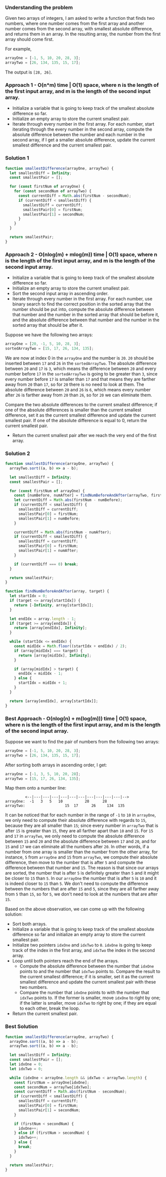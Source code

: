### Understanding the problem

Given two arrays of integers, I am asked to write a function that finds two numbers, where one number comes from the first array and another number comes from the second array, with smallest absolute difference, and returns them in an array. In the resulting array, the number from the first array should come first.

For example,

```js
arrayOne = [-1, 5, 10, 20, 28, 3];
arrayTwo = [26, 134, 135, 15, 17];
```

The output is `[28, 26]`.

### Approach 1 - O(n\*m) time | O(1) space, where n is the length of the first input array, and m is the length of the second input array.

- Initialize a variable that is going to keep track of the smallest absolute difference so far.
- Initialize an empty array to store the current smallest pair.
- Iterate through every number in the first array. For each number, start iterating through the every number in the second array, compute the absolute difference between the number and each number in the second array, if I get a smaller absolute difference, update the current smallest difference and the current smallest pair.

### Solution 1

```js
function smallestDifference(arrayOne, arrayTwo) {
  let smallestDiff = Infinity;
  const smallestPair = [];

  for (const firstNum of arrayOne) {
    for (const secondNum of arrayTwo) {
      const currentDiff = Math.abs(firstNum - secondNum);
      if (currentDiff < smallestDiff) {
        smallestDiff = currentDiff;
        smallestPair[0] = firstNum;
        smallestPair[1] = secondNum;
      }
    }
  }

  return smallestPair;
}
```

### Approach 2 - O(nlog(m) + mlog(m)) time | O(1) space, where n is the length of the first input array, and m is the length of the second input array.

- Initialize a variable that is going to keep track of the smallest absolute difference so far.
- Initialize an empty array to store the current smallest pair.
- Sort the second input array in ascending order.
- Iterate through every number in the first array. For each number, use binary search to find the correct position in the sorted array that the number should be put into, compute the absolute difference between that number and the number in the sorted array that should be before it, and the absolute difference between that number and the number in the sorted array that should be after it.

Suppose we have the following two arrays:

```js
arrayOne = [20, -1, 5, 10, 28, 3];
sortedArrayTwo = [15, 17, 26, 134, 135];
```

We are now at index 0 in the `arrayOne` and the number is `20`. `20` should be inserted between `17` and `26` in the `sortedArrayTwo`. The absolute difference between `20` and `17` is `3`, which means the difference between `20` and every number before `17` in the `sortedArrayTwo` is going to be greater than `3`, since every number before `17` is smaller than `17` and that means they are farther away from `20` than `17`, so for `20` there is no need to look at them. The absolute difference between `20` and `26` is `6`, which means every number after `26` is farther away from `20` than `26`, so for `20` we can eliminate them.

Compare the two absolute differences to the current smallest difference; if one of the absolute differences is smaller than the current smallest difference, set it as the current smallest difference and update the current smallest pair. If one of the absolute difference is equal to 0, return the current smallest pair.

- Return the current smallest pair after we reach the very end of the first array.

### Solution 2

```js
function smallestDifference(arrayOne, arrayTwo) {
  arrayTwo.sort((a, b) => a - b);

  let smallestDiff = Infinity;
  const smallestPair = [];

  for (const firstNum of arrayOne) {
    const [numBefore, numAfter] = findNumBeforeAndAfter(arrayTwo, firstNum);
    let currentDiff = Math.abs(firstNum - numBefore);
    if (currentDiff < smallestDiff) {
      smallestDiff = currentDiff;
      smallestPair[0] = firstNum;
      smallestPair[1] = numBefore;
    }

    currentDiff = Math.abs(firstNum - numAfter);
    if (currentDiff < smallestDiff) {
      smallestDiff = currentDiff;
      smallestPair[0] = firstNum;
      smallestPair[1] = numAfter;
    }

    if (currentDiff === 0) break;
  }

  return smallestPair;
}

function findNumBeforeAndAfter(array, target) {
  let startIdx = 0;
  if (target <= array[startIdx]) {
    return [-Infinity, array[startIdx]];
  }

  let endIdx = array.length - 1;
  if (target >= array[endIdx]) {
    return [array[endIdx], Infinity];
  }

  while (startIdx <= endIdx) {
    const midIdx = Math.floor((startIdx + endIdx) / 2);
    if (array[midIdx] === target) {
      return [array[midIdx], Infinity];
    }

    if (array[midIdx] > target) {
      endIdx = midIdx - 1;
    } else {
      startIdx = midIdx + 1;
    }
  }

  return [array[endIdx], array[startIdx]];
}
```

### Best Approach - O(nlog(n) + m(log(m))) time | O(1) space, where n is the length of the first input array, and m is the length of the second input array.

Suppose we want to find the pair of numbers from the following two arrays:

```js
arrayOne = [-1, 5, 10, 20, 28, 3];
arrayTwo = [26, 134, 135, 15, 17];
```

After sorting both arrays in ascending order, I get:

```js
arrayOne = [-1, 3, 5, 10, 20, 28];
arrayTwo = [15, 17, 26, 134, 135];
```

Map them onto a number line:

```
         <--|---|---|---|---|---|---|---|---|---|---|-->
arrayOne:  -1   3   5   10          20      28
arrayTwo:                  15  17      26     134  135
```

It can be noticed that for each number in the range of `-1` to `10` in `arrayOne`, we only need to compute their absolute difference with regards to `15`, because they are all smaller than `15`; since every number in `arrayTwo` that is after `15` is greater than `15`, they are all farther apart than `10` and `15`. For `15` and `17` in `arrayTwo`, we only need to compute the absolute difference between `15` and `20` and the absolute difference between `17` and `20`, and for `15` and `17` we can eliminate all the numbers after `20`. In other words, if a number from one array is smaller than the number from the other array, for instance, `5` from `arrayOne` and `15` from `arrayTwo`, we compute their absolute difference, then move to the number that is after `5` and compute the difference between that number and `15`. The reason is that since our arrays are sorted, the number that is after `5` is definitely greater than `5` and it might be closer to `15` than `5`. In our `arrayOne` the number that is after `5` is `10` and it is indeed closer to `15` than `5`. We don't need to compute the difference between the numbers that are after `15` and `5`, since they are all farther away from `5` than `15`, so for `5`, we don't need to look at the numbers that are after `15`.

Based on the above observation, we can come up with the following solution:

- Sort both arrays.
- Initialize a variable that is going to keep track of the smallest absolute difference so far and initialize an empty array to store the current smallest pair.
- Initialize two pointers `idxOne` and `idxTwo` to `0`. `idxOne` is going to keep track of the index in the first array, and `idxTwo` the index in the second array.
- Loop until both pointers reach the end of the arrays.
  - Compute the absolute difference between the number that `idxOne` points to and the number that `idxTwo` points to. Compare the result to the current smallest difference; if it is smaller, set it as the current smallest difference and update the current smallest pair with these two numbers.
  - Compare the number that `idxOne` points to with the number that `idxTwo` points to. If the former is smaller, move `idxOne` to right by one; if the latter is smaller, move `idxTwo` to right by one; if they are equal to each other, break the loop.
- Return the current smallest pair.

### Best Solution

```js
function smallestDifference(arrayOne, arrayTwo) {
  arrayOne.sort((a, b) => a - b);
  arrayTwo.sort((a, b) => a - b);

  let smallestDiff = Infinity;
  const smallestPair = [];
  let idxOne = 0;
  let idxTwo = 0;

  while (idxOne < arrayOne.length && idxTwo < arrayTwo.length) {
    const firstNum = arrayOne[idxOne];
    const secondNum = arrayTwo[idxTwo];
    const currentDiff = Math.abs(firstNum - secondNum);
    if (currentDiff < smallestDiff) {
      smallestDiff = currentDiff;
      smallestPair[0] = firstNum;
      smallestPair[1] = secondNum;
    }

    if (firstNum < secondNum) {
      idxOne++;
    } else if (firstNum > secondNum) {
      idxTwo++;
    } else {
      break;
    }
  }

  return smallestPair;
}
```
